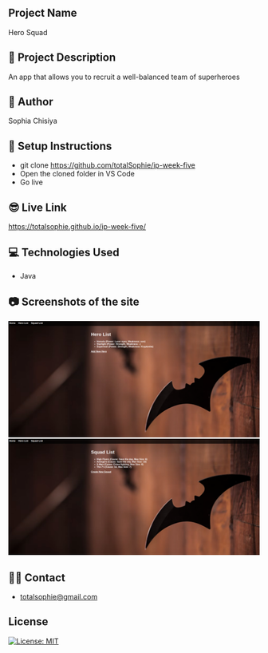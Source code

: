 ## Project Name

Hero Squad

## 🔭 Project Description

An app that allows you to recruit a well-balanced team of superheroes

## 👷 Author

Sophia Chisiya

## 🔨 Setup Instructions
- git clone https://github.com/totalSophie/ip-week-five
- Open the cloned folder in VS Code
- Go live

## 😎 Live Link
https://totalsophie.github.io/ip-week-five/

## 💻 Technologies Used
- Java

## 📷 Screenshots of the site
![Image of screenshot](https://github.com/totalSophie/ip-week-five/blob/main/src/main/resources/public/css/images/Screenshot%20from%202023-11-27%2022-19-59.png)
![Image of screenshot](https://github.com/totalSophie/ip-week-five/blob/main/src/main/resources/public/css/images/Screenshot%20from%202023-11-27%2022-21-04.png)

## 👨‍💻 Contact
- totalsophie@gmail.com

## License
[![License: MIT](https://img.shields.io/badge/License-MIT-yellow.svg)](https://opensource.org/licenses/MIT)
